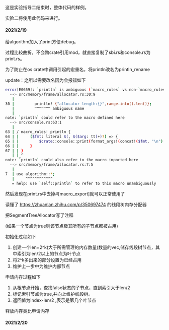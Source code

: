这是实验指导二结束时，整体代码的样例。

实验二将使用此代码来进行。

#### 2021/2/19

给algorithm加入了print方便debug。

过程比较曲折，不会跨crate引用mod，就直接复制了sbi.rs和console.rs为print.rs。

为了防止在os crate中调用引起的宏重名，将println改名为println_rename

update：之所以需要改名因为会报错如下
```bash
error[E0659]: `println` is ambiguous (`macro_rules` vs non-`macro_rules` from other module)
  --> src/memory/frame/allocator.rs:30:9
   |
30 |         println! {"allocator length:{}",range.into().len()};
   |         ^^^^^^^ ambiguous name
   |
note: `println` could refer to the macro defined here
  --> src/console.rs:63:1
   |
63 | / macro_rules! println {
64 | |     ($fmt: literal $(, $($arg: tt)+)?) => {
65 | |         $crate::console::print(format_args!(concat!($fmt, "\n") $(, $($arg)+)?));
66 | |     }
67 | | }
   | |_^
note: `println` could also refer to the macro imported here
  --> src/memory/frame/allocator.rs:7:5
   |
7  | use algorithm::*;
   |     ^^^^^^^^^^^^
   = help: use `self::println` to refer to this macro unambiguously
```
然后发现在print.rs中去掉#[macro_export]就可以正常使用了

读懂了
https://zhuanlan.zhihu.com/p/350697474 的线段树内存分配器

把SegmentTreeAllocator写了注释

(如果一个节点为true则该节点极其所有的子节点都被占用)

初始化过程如下
1. 创建一个len=2^k(大于所需管理的内存数量)数量的vec,储存线段树节点，其中索引为len/2以上的节点为叶节点
2. 将2^k多出来的部分设置为已经占用
3. 维护上一步中为维护内部节点

申请内存过程如下
1. 从根节点开始，查找false状态的子节点，直到索引大于len/2
2. 标记索引节点为true,并向上维护线段树。
3. 返回值为index-len/2 ,表示是第几个叶节点

释放内存类比申请内存

#### 2021/2/20



